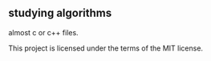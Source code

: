 ## studying algorithms 

almost c or c++ files.

This project is licensed under the terms of the MIT license.
